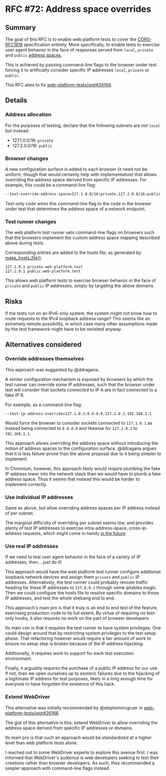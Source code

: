 # RFC #72: Address space overrides

## Summary

The goal of this RFC is to enable web platform tests to cover the
[CORS-RFC1918](https://wicg.github.io/cors-rfc1918) specification entirely.
More specifically, to enable tests to exercise user agent behavior in the face
of responses served from `local`, `private` and `public`
[address spaces](https://wicg.github.io/cors-rfc1918#address-space).

This is achieved by passing command-line flags to the browser under test forcing
it to artificially consider specific IP addresses `local`, `private` or
`public`.

This RFC aims to fix
[web-platform-tests/wpt#26166](https://github.com/web-platform-tests/wpt/issues/26166).

## Details

### Address allocation

For the purposes of testing, declare that the following subnets are not `local`
but instead:

* 127.1.0.0/16: `private`
* 127.2.0.0/16: `public`

### Browser changes

A new configuration surface is added to each browser (it need not be uniform,
though that would certainly help with implementation) that allows overriding the
address space derived from specific IP addresses. For example, this could be a
command-line flag:

```sh
--test-override-address-space=127.1.0.0/16:private,127.2.0.0/16:public
```

Test-only code wires this command-line flag to the code in the browser under
test that determines the address space of a network endpoint.

### Test runner changes

The web platform test runner sets command-line flags on browsers such that the
browsers implement the custom address space mapping described above during
tests.

Corresponding entries are added to the hosts file, as generated by
[make_hosts_file()](https://github.com/web-platform-tests/wpt/blob/master/tools/serve/serve.py#L513-L530):

```
127.1.0.1 private.web-platform.test
127.2.0.1 public.web-platform.test
```

This allows web platform tests to exercise browser behavior in the face of
`private` and `public` IP addresses, simply by targeting the above domains.

## Risks

If the tests run on an IPv6-only system, the system might not know how to route
requests to the IPv4 loopback address range? This seems like an extremely remote
possibility, in which case many other assumptions made by the test framework
might have to be revisited anyway.

## Alternatives considered

### Override addresses themselves

This approach was suggested by @ddragana.

A similar configuration mechanism is exposed by browsers by which the test
runner can override some IP addresses, such that the browser under test will
consider that sockets connected to IP A are in fact connected to a fake IP B.

For example, as a command-line flag:

```
--test-ip-address-override=127.1.0.1:8.8.8.8,127.2.0.1:192.168.1.1
```

Would force the browser to consider sockets connected to `127.1.0.1` as instead
being connected to `8.8.8.8` and likewise for `127.2.0.1` to `192.168.1.1`.

This approach allows overriding the address space without introducing the notion
of address spaces to the configuration surface. @ddragana argues that it is less
failure-prone than the above proposal due to it being simpler to implement.

In Chromium, however, this approach likely would require plumbing the fake IP
address lower into the network stack than we would have to plumb a fake address
space. Thus it seems that instead this would be harder to implement correctly.

### Use individual IP addresses

Same as above, but allow overriding address spaces per IP address instead of
per subnet.

The marginal difficulty of overriding per subnet seems low, and provides plenty
of test IP addresses to exercise intra-address-space, cross-ip-address requests,
which might come in handy [in the
future](https://github.com/WICG/cors-rfc1918/pull/1#issuecomment-721110250).

### Use real IP addresses

If we need to test user agent behavior in the face of a variety of IP addresses,
then... just do it!

This approach would have the web platform test runner configure additional
loopback network devices and assign them `private` and `public` IP addresses.
Alternatively, the test runner could probably reroute traffic heading for these
IP addresses to `127.0.0.1` through some iptables magic. Then we could configure
the hosts file to resolve specific domains to those IP addresses, and test the
whole shebang end to end.

This approach's main pro is that it truly is an end to end test of the feature,
exercising production code to its full extent. By virtue of requiring no
test-only hooks, it also requires no work on the part of browser developers.

Its main con is that it requires the test runner to have system privileges. One
could design around that by restricting system privileges to the test setup
phase. That refactoring however would require a fair amount of work to ensure no
setup step is broken because of the IP address hijacking.

Additionally, it requires work to support for each test execution environment.

Finally, it arguably requires the purchase of a public IP address for our use.
If not, then we open ourselves up to esoteric failures due to the hijacking of a
legitimate IP address for test purposes, likely in a long enough time for
everyone to have forgotten the existence of this hack.

### Extend WebDriver

This alternative was initially recommended by @stephenmcgruer in
[web-platform-tests/wpt#26166](https://github.com/web-platform-tests/wpt/issues/26166).

The gist of this alternative is this: extend WebDriver to allow overriding
the address space derived from specific IP addresses or domains.

Its main pro is that such an approach would be standardized at a higher level
than web platform tests alone.

I reached out to some WebDriver experts to explore this avenue first. I was
informed that WebDriver's audience is web developers seeking to test their
creations rather than browser developers. As such, they recommended a simpler
approach with command-line flags instead.
